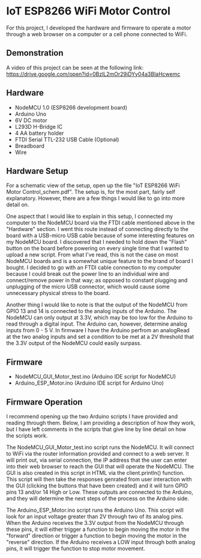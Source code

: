 # IoT ESP8266 WiFi Motor Control

For this project, I developed the hardware and firmware to operate a motor through a web browser
on a computer or a cell phone connected to WiFi.

## Demonstration

A video of this project can be seen at the following link: https://drive.google.com/open?id=0BzlL2mOr29jDYy04a3BlaHcwemc

## Hardware

* NodeMCU 1.0 (ESP8266 development board)
* Arduino Uno
* 6V DC motor
* L293D H-Bridge IC
* 4 AA battery holder
* FTDI Serial TTL-232 USB Cable (Optional)
* Breadboard
* Wire

## Hardware Setup

For a schematic view of the setup, open up the file "IoT ESP8266 WiFi Motor Control_schem.pdf". The setup is, for
the most part, fairly self explanatory. However, there are a few things I would like to go into more detail on.

One aspect that I would like to explain in this setup, I connected my computer to the NodeMCU board via the FTDI 
cable mentioned above in the "Hardware" section. I went this route instead of connecting directly to the board with
a USB-micro USB cable because of some interesting features on my NodeMCU board. I discovered that I needed to hold down 
the "Flash" button on the board before powering on every single time that I wanted to upload a new script. From what
I've read, this is not the case on most NodeMCU boards and is a somewhat unique feature to the brand of board I bought.
I decided to go with an FTDI cable connection to my computer because I could break out the power line to an individual wire 
and connect/remove power in that way; as opposed to constant plugging and unplugging of the micro USB connector, which 
would cause some unnecessary physical stress to the board.

Another thing I would like to note is that the output of the NodeMCU from GPIO 13 and 14 is connected to the analog inputs
of the Arduino. The NodeMCU can only output at 3.3V, which may be too low for the Arduino to read through a digital input.
The Arduino can, however, determine analog inputs from 0 - 5 V. In firmware I have the Arduino perfrom an analogRead at the
two analog inputs and set a condition to be met at a 2V threshold that the 3.3V output of the NodeMCU could easily surpass.

## Firmware

* NodeMCU_GUI_Motor_test.ino (Arduino IDE script for NodeMCU)
* Arduino_ESP_Motor.ino (Arduino IDE script for Arduino Uno) 

## Firmware Operation

I recommend opening up the two Arduino scripts I have provided and reading through them. Below, I am providing a description
of how they work, but I have left comments in the scripts that give line by line detail on how the scripts work.

The NodeMCU_GUI_Motor_test.ino script runs the NodeMCU. It will connect to WiFi via the router information provided and
connect to a web server. It will print out, via serial connection, the IP address that the user can enter into their web
browser to reach the GUI that will operate the NodeMCU. The GUI is also created in this script in HTML via the client.println()
function. This script will then take the responses genrated from user interaction with the GUI (clicking the buttons that have
been created) and it will turn GPIO pins 13 and/or 14 High or Low. These outputs are connected to the Arduino, and they will
determine the next steps of the process on the Arduino side.

The Arduino_ESP_Motor.ino script runs the Arduino Uno. This script will look for an input voltage greater than 2V through two 
of its analog pins. When the Arduino receives the 3.3V output from the NodeMCU through these pins, it will either trigger a
function to begin moving the motor in the "forward" direction or trigger a function to begin moving the motor in the "reverse"
direction. If the Arduino receives a LOW input through both analog pins, it will trigger the function to stop motor movement.
